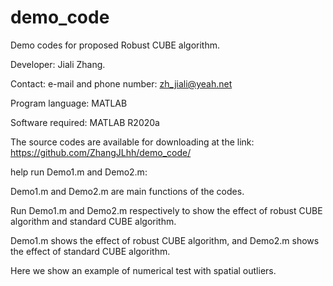 # demo_code
Demo codes for proposed Robust CUBE algorithm.

Developer: Jiali Zhang.

Contact: e-mail and phone number: zh_jiali@yeah.net

Program language: MATLAB

Software required: MATLAB R2020a

The source codes are available for downloading at the link: https://github.com/ZhangJLhh/demo_code/



help run Demo1.m and Demo2.m:

Demo1.m and Demo2.m are main functions of the codes.

Run Demo1.m and Demo2.m respectively to show the effect of robust CUBE algorithm and standard CUBE algorithm.

Demo1.m shows the effect of robust CUBE algorithm, and Demo2.m shows the effect of standard CUBE algorithm.

Here we show an example of numerical test with spatial outliers. 
